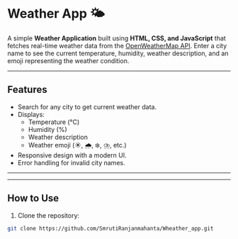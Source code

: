 # Weather App 🌤️

A simple **Weather Application** built using **HTML, CSS, and JavaScript** that fetches real-time weather data from the [OpenWeatherMap API](https://openweathermap.org/api). Enter a city name to see the current temperature, humidity, weather description, and an emoji representing the weather condition.

---

## Features

- Search for any city to get current weather data.
- Displays:
  - Temperature (°C)
  - Humidity (%)
  - Weather description
  - Weather emoji (☀️, 🌧️, ❄️, ⛈️, etc.)
- Responsive design with a modern UI.
- Error handling for invalid city names.

---
 <!-- Add a screenshot if available -->

---

## How to Use

1. Clone the repository:

```bash
git clone https://github.com/SmrutiRanjanmahanta/Wheather_app.git
